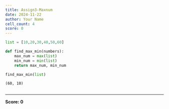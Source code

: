```yaml
---
title: Assign3-Maxnum
date: 2024-11-22
author: Your Name
cell_count: 4
score: 0
---
```


```python
list = [10,20,30,40,50,60]
```


```python
def find_max_min(numbers):
    max_num = max(list)
    min_num = min(list)
    return max_num, min_num
```


```python
find_max_min(list)
```




    (60, 10)




```python

```


---
**Score: 0**
